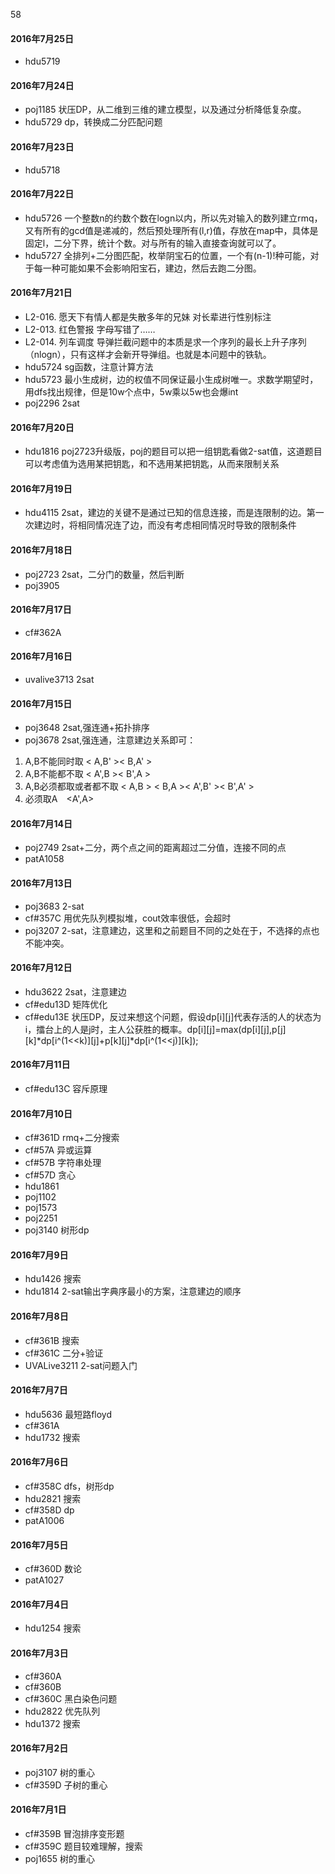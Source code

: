 58

#### 2016年7月25日
- hdu5719

#### 2016年7月24日
- poj1185 状压DP，从二维到三维的建立模型，以及通过分析降低复杂度。
- hdu5729 dp，转换成二分匹配问题

#### 2016年7月23日
- hdu5718 

#### 2016年7月22日
- hdu5726 一个整数n的约数个数在logn以内，所以先对输入的数列建立rmq，又有所有的gcd值是递减的，然后预处理所有(l,r)值，存放在map中，具体是固定l，二分下界，统计个数。对与所有的输入直接查询就可以了。
- hdu5727 全排列+二分图匹配，枚举阴宝石的位置，一个有(n-1)!种可能，对于每一种可能如果不会影响阳宝石，建边，然后去跑二分图。

#### 2016年7月21日
- L2-016. 愿天下有情人都是失散多年的兄妹 对长辈进行性别标注
- L2-013. 红色警报 字母写错了……
- L2-014. 列车调度 导弹拦截问题中的本质是求一个序列的最长上升子序列（nlogn），只有这样才会新开导弹组。也就是本问题中的铁轨。
- hdu5724 sg函数，注意计算方法
- hdu5723 最小生成树，边的权值不同保证最小生成树唯一。求数学期望时，用dfs找出规律，但是10w个点中，5w乘以5w也会爆int
- poj2296 2sat

#### 2016年7月20日
- hdu1816 poj2723升级版，poj的题目可以把一组钥匙看做2-sat值，这道题目可以考虑值为选用某把钥匙，和不选用某把钥匙，从而来限制关系

#### 2016年7月19日
- hdu4115 2sat，建边的关键不是通过已知的信息连接，而是连限制的边。第一次建边时，将相同情况连了边，而没有考虑相同情况时导致的限制条件

#### 2016年7月18日
- poj2723 2sat，二分门的数量，然后判断
- poj3905

#### 2016年7月17日
- cf#362A

#### 2016年7月16日
- uvalive3713 2sat

#### 2016年7月15日
- poj3648 2sat,强连通+拓扑排序
- poj3678 2sat,强连通，注意建边关系即可：
 1. A,B不能同时取 < A,B' >< B,A' >
 2. A,B不能都不取 < A',B >< B',A >
 3. A,B必须都取或者都不取 < A,B > < B,A >< A',B' >< B',A' >
 4. 必须取A　<A',A>

#### 2016年7月14日
- poj2749 2sat+二分，两个点之间的距离超过二分值，连接不同的点
- patA1058

#### 2016年7月13日
- poj3683 2-sat
- cf#357C 用优先队列模拟堆，cout效率很低，会超时
- poj3207 2-sat，注意建边，这里和之前题目不同的之处在于，不选择的点也不能冲突。

#### 2016年7月12日
- hdu3622 2sat，注意建边
- cf#edu13D 矩阵优化
- cf#edu13E 状压DP，反过来想这个问题，假设dp[i][j]代表存活的人的状态为i，擂台上的人是j时，主人公获胜的概率。dp[i][j]=max(dp[i][j],p[j][k]*dp[i^(1<<k)][j]+p[k][j]*dp[i^(1<<j)][k]);

#### 2016年7月11日
- cf#edu13C 容斥原理

#### 2016年7月10日
- cf#361D rmq+二分搜索
- cf#57A 异或运算
- cf#57B 字符串处理
- cf#57D 贪心
- hdu1861
- poj1102
- poj1573
- poj2251
- poj3140 树形dp

#### 2016年7月9日
- hdu1426 搜索
- hdu1814 2-sat输出字典序最小的方案，注意建边的顺序

#### 2016年7月8日
- cf#361B 搜索
- cf#361C 二分+验证
- UVALive3211 2-sat问题入门
 
#### 2016年7月7日
- hdu5636 最短路floyd
- cf#361A
- hdu1732 搜索

#### 2016年7月6日
- cf#358C dfs，树形dp
- hdu2821 搜索
- cf#358D dp
- patA1006

#### 2016年7月5日
- cf#360D 数论
- patA1027

#### 2016年7月4日
- hdu1254 搜索

#### 2016年7月3日
- cf#360A
- cf#360B
- cf#360C 黑白染色问题
- hdu2822 优先队列
- hdu1372 搜索

#### 2016年7月2日
- poj3107 树的重心
- cf#359D 子树的重心

#### 2016年7月1日  
- cf#359B 冒泡排序变形题
- cf#359C 题目较难理解，搜索
- poj1655 树的重心
